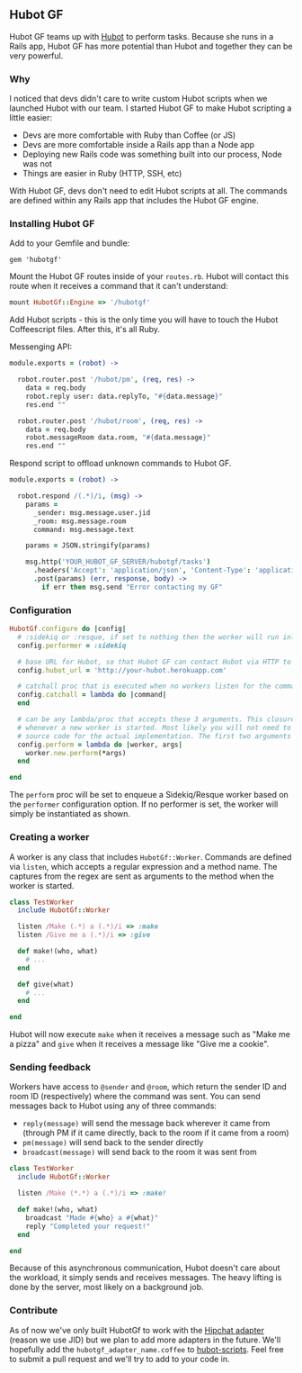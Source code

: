 ## Hubot GF

Hubot GF teams up with [Hubot](https://github.com/github/hubot) to perform tasks. Because she runs in a Rails app,
Hubot GF has more potential than Hubot and together they can be very powerful.

### Why

I noticed that devs didn't care to write custom Hubot scripts when we launched Hubot with our team. I started Hubot GF to
make Hubot scripting a little easier:

- Devs are more comfortable with Ruby than Coffee (or JS)
- Devs are more comfortable inside a Rails app than a Node app
- Deploying new Rails code was something built into our process, Node was not
- Things are easier in Ruby (HTTP, SSH, etc)

With Hubot GF, devs don't need to edit Hubot scripts at all. The commands are defined within any Rails app that includes
the Hubot GF engine.

### Installing Hubot GF

Add to your Gemfile and bundle:

```
gem 'hubotgf'
```

Mount the Hubot GF routes inside of your `routes.rb`. Hubot will contact this route when it receives a command that it
can't understand:

```ruby
mount HubotGf::Engine => '/hubotgf'
```

Add Hubot scripts - this is the only time you will have to touch the Hubot Coffeescript files. After this, it's all Ruby.

Messenging API:

```coffee
module.exports = (robot) ->

  robot.router.post '/hubot/pm', (req, res) ->
    data = req.body
    robot.reply user: data.replyTo, "#{data.message}"
    res.end ""

  robot.router.post '/hubot/room', (req, res) ->
    data = req.body
    robot.messageRoom data.room, "#{data.message}"
    res.end ""
```

Respond script to offload unknown commands to Hubot GF.

```coffee
module.exports = (robot) ->

  robot.respond /(.*)/i, (msg) ->
    params =
      _sender: msg.message.user.jid
      _room: msg.message.room
      command: msg.message.text

    params = JSON.stringify(params)

    msg.http('YOUR_HUBOT_GF_SERVER/hubotgf/tasks')
      .headers('Accept': 'application/json', 'Content-Type': 'application/json')
      .post(params) (err, response, body) ->
        if err then msg.send "Error contacting my GF"
```

### Configuration

```ruby
HubotGf.configure do |config|
  # :sidekiq or :resque, if set to nothing then the worker will run inline
  config.performer = :sidekiq

  # base URL for Hubot, so that Hubot GF can contact Hubot via HTTP to respond to messages
  config.hubot_url = 'http://your-hubot.herokuapp.com'

  # catchall proc that is executed when no workers listen for the command
  config.catchall = lambda do |command|
  end

  # can be any lambda/proc that accepts these 3 arguments. This closure will be executed
  # whenever a new worker is started. Most likely you will not need to edit this, see the
  # source code for the actual implementation. The first two arguments are the sender and room name
  config.perform = lambda do |worker, args|
    worker.new.perform(*args)
  end

end
```

The `perform` proc will be set to enqueue a Sidekiq/Resque worker based on the `performer` configuration option.
If no performer is set, the worker will simply be instantiated as shown.

### Creating a worker

A worker is any class that includes `HubotGf::Worker`. Commands are defined via `listen`, which accepts a regular
expression and a method name. The captures from the regex are sent as arguments to the method when the worker is started.

```ruby
class TestWorker
  include HubotGf::Worker

  listen /Make (.*) a (.*)/i => :make
  listen /Give me a (.*)/i => :give

  def make!(who, what)
    # ...
  end

  def give(what)
    # ...
  end

end
```

Hubot will now execute `make` when it receives a message such as "Make me a pizza" and `give` when it receives
a message like "Give me a cookie".

### Sending feedback

Workers have access to `@sender` and `@room`, which return the sender ID and room ID (respectively) where the command was sent. You
can send messages back to Hubot using any of three commands:

- `reply(message)` will send the message back wherever it came from (through PM if it came directly, back to the room if it came from a room)
- `pm(message)` will send back to the sender directly
- `broadcast(message)` will send back to the room it was sent from

```ruby
class TestWorker
  include HubotGf::Worker

  listen /Make (*.*) a (.*)/i => :make!

  def make!(who, what)
    broadcast "Made #{who} a #{what}"
    reply "Completed your request!"
  end

end
```

Because of this asynchronous communication, Hubot doesn't care about the workload, it simply sends and receives messages.
The heavy lifting is done by the server, most likely on a background job.

### Contribute

As of now we've only built HubotGf to work with the [Hipchat adapter](https://github.com/hipchat/hubot-hipchat)
(reason we use JID) but we plan to add more adapters in the future. We'll hopefully add the `hubotgf_adapter_name.coffee`
to [hubot-scripts](https://github.com/github/hubot-scripts). Feel free to submit a pull request and we'll try to add
to your code in.
